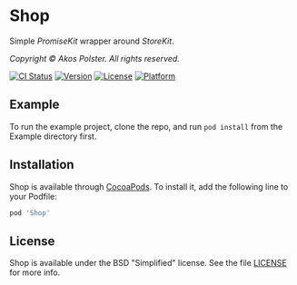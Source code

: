 # Shop

Simple _PromiseKit_ wrapper around _StoreKit_.

_Copyright &copy; Akos Polster. All rights reserved._

[![CI Status](https://img.shields.io/travis/pipacs/shop.svg?style=flat)](https://travis-ci.org/pipacs/shop)
[![Version](https://img.shields.io/cocoapods/v/Shop.svg?style=flat)](https://cocoapods.org/pods/Shop)
[![License](https://img.shields.io/cocoapods/l/Shop.svg?style=flat)](https://cocoapods.org/pods/Shop)
[![Platform](https://img.shields.io/cocoapods/p/Shop.svg?style=flat)](https://cocoapods.org/pods/Shop)

## Example

To run the example project, clone the repo, and run `pod install` from the Example directory first.

## Installation

Shop is available through [CocoaPods](https://cocoapods.org). To install
it, add the following line to your Podfile:

```ruby
pod 'Shop'
```

## License

Shop is available under the BSD "Simplified" license. See the file [LICENSE](LICENSE) for more info.
